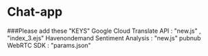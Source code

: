 # Chat-app

###Please add these "KEYS"
Google Cloud Translate API : "new.js" , "index_3.ejs"
Havenondemand Sentiment Analysis : "new.js"
pubnub WebRTC SDK : "params.json"
